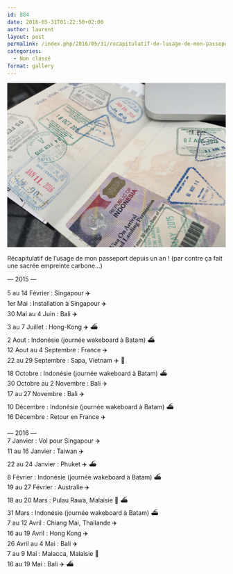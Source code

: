 ```yaml
---
id: 884
date: 2016-05-31T01:22:50+02:00
author: laurent
layout: post
permalink: /index.php/2016/05/31/recapitulatif-de-lusage-de-mon-passeport-depuis/
categories:
  - Non classé
format: gallery
---
```

<img src="/images/2016/05/tumblr_o80p628OZD1uuvt0bo1_1280.jpg" />

Récapitulatif de l’usage de mon passeport depuis un an ! (par contre ça fait une sacrée empreinte carbone&hellip;)

— 2015 —

5 au 14 Février : Singapour ✈️  
1er Mai : Installation à Singapour ✈️  
30 Mai au 4 Juin : Bali ✈️  
3 au 7 Juillet : Hong-Kong ✈️ ⛴  
2 Aout : Indonésie (journée wakeboard à Batam) ⛴  
12 Aout au 4 Septembre : France ✈️  
22 au 29 Septembre : Sapa, Vietnam ✈️ 🚞  
18 Octobre : Indonésie (journée wakeboard à Batam) ⛴  
30 Octobre au 2 Novembre : Bali ✈️  
17 au 27 Novembre : Bali ✈️  
10 Décembre : Indonésie (journée wakeboard à Batam) ⛴  
16 Décembre : Retour en France ✈️

— 2016 —  
7 Janvier : Vol pour Singapour ✈️  
11 au 16 Janvier : Taiwan ✈️  
22 au 24 Janvier : Phuket ✈️ ⛴  
8 Février : Indonésie (journée wakeboard à Batam) ⛴  
19 au 27 Février : Australie ✈️  
18 au 20 Mars : Pulau Rawa, Malaisie 🚌 ⛴  
31 Mars : Indonésie (journée wakeboard à Batam) ⛴  
7 au 12 Avril : Chiang Mai, Thailande ✈️  
16 au 19 Avril : Hong Kong ✈️  
26 Avril au 4 Mai : Bali ✈️  
7 au 9 Mai : Malacca, Malaisie 🚌  
16 au 19 Mai : Bali ✈️ ⛴